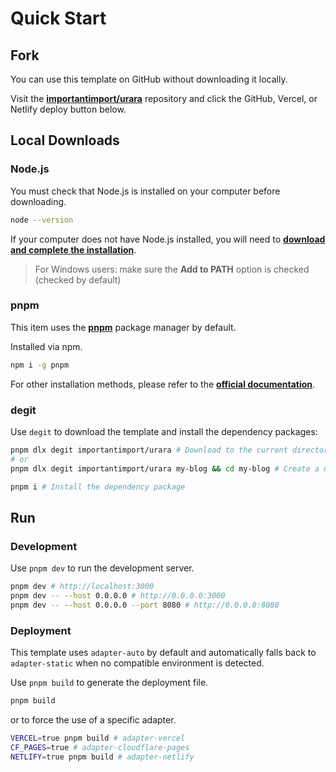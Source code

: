 # Quick Start

## Fork

You can use this template on GitHub without downloading it locally.

Visit the [**importantimport/urara**](https://github.com/importantimport/urara) repository and click the GitHub, Vercel, or Netlify deploy button below.

## Local Downloads

### Node.js

You must check that Node.js is installed on your computer before downloading.

```bash
node --version
```

If your computer does not have Node.js installed, you will need to [**download and complete the installation**](https://nodejs.org/zh-tw/download).

> For Windows users: make sure the **Add to PATH** option is checked (checked by default)

### pnpm

This item uses the [**pnpm**](https://pnpm.io/zh) package manager by default.

Installed via npm.

```bash
npm i -g pnpm
```

For other installation methods, please refer to the [**official documentation**](https://pnpm.io/zh/installation).

### degit

Use `degit` to download the template and install the dependency packages: 

```bash
pnpm dlx degit importantimport/urara # Download to the current directory
# or
pnpm dlx degit importantimport/urara my-blog && cd my-blog # Create a new my-blog in the current directory and download it to that folder, then go to

pnpm i # Install the dependency package
```

## Run

### Development

Use `pnpm dev` to run the development server.

```bash
pnpm dev # http://localhost:3000
pnpm dev -- --host 0.0.0.0 # http://0.0.0.0:3000
pnpm dev -- --host 0.0.0.0 --port 8080 # http://0.0.0.0:8080
```

### Deployment

This template uses `adapter-auto` by default and automatically falls back to `adapter-static` when no compatible environment is detected.

Use `pnpm build` to generate the deployment file.

```bash
pnpm build
```

or to force the use of a specific adapter.

```bash
VERCEL=true pnpm build # adapter-vercel
CF_PAGES=true # adapter-cloudflare-pages
NETLIFY=true pnpm build # adapter-netlify
```